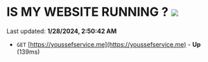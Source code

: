 # IS MY WEBSITE RUNNING ? [![](https://img.shields.io/static/v1?label=Sponsor&message=%E2%9D%A4&logo=GitHub&color=%23fe8e86)](https://github.com/sponsors/<username>)

Last updated: **1/28/2024, 2:50:42 AM**

- `GET` [https://youssefservice.me](https://youssefservice.me) - **Up** (139ms)

